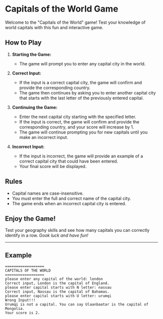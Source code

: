 # Capitals of the World Game

Welcome to the "Capitals of the World" game! Test your knowledge of world capitals with this fun and interactive game.

## How to Play

1. **Starting the Game:**
   - The game will prompt you to enter any capital city in the world.

2. **Correct Input:**
   - If the input is a correct capital city, the game will confirm and provide the corresponding country.
   - The game then continues by asking you to enter another capital city that starts with the last letter of the previously entered capital.

3. **Continuing the Game:**
   - Enter the next capital city starting with the specified letter.
   - If the input is correct, the game will confirm and provide the corresponding country, and your score will increase by 1.
   - The game will continue prompting you for new capitals until you make an incorrect input.

4. **Incorrect Input:**
   - If the input is incorrect, the game will provide an example of a correct capital city that could have been entered.
   - Your final score will be displayed.

## Rules

   - Capital names are case-insensitive.
   - You must enter the full and correct name of the capital city.
   - The game ends when an incorrect capital city is entered.

## Enjoy the Game!

Test your geography skills and see how many capitals you can correctly identify in a row.
*Gook luck and have fun!*

---

## Example

```plaintext
==================
CAPITALS OF THE WORLD
==================
please enter any capital of the world: london
Correct input, London is the capital of England.
please enter capital starts with N letter: nassau
Correct input, Nassau is the capital of Bahamas.
please enter capital starts with U letter: urumqi
Wrong Input!!!
Urumqi is not a capital. You can say Ulaanbaatar is the capital of Mongolia.
Your score is 2.
